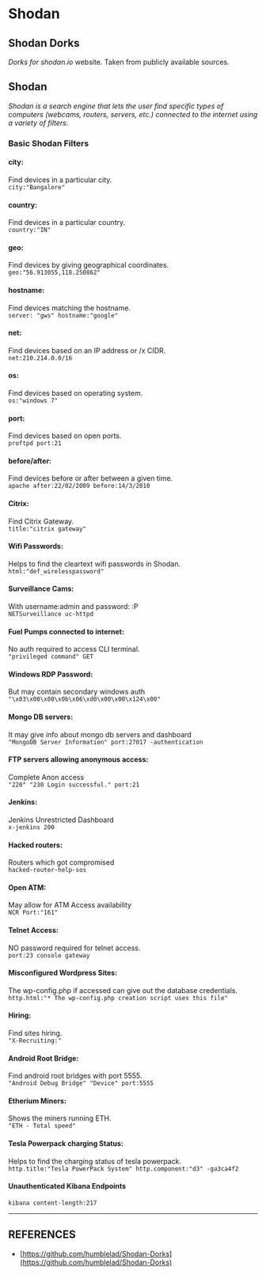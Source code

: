 # Shodan

## Shodan Dorks

_Dorks for shodan.io_ website. Taken from publicly available sources.

## Shodan

_Shodan is a search engine that lets the user find specific types of computers (webcams, routers, servers, etc.) connected to the internet using a variety of filters._

### Basic Shodan Filters

#### city:

Find devices in a particular city.\
`city:"Bangalore"`

#### country:

Find devices in a particular country.\
`country:"IN"`

#### geo:

Find devices by giving geographical coordinates.\
`geo:"56.913055,118.250862"`

#### hostname:

Find devices matching the hostname.\
`server: "gws" hostname:"google"`

#### net:

Find devices based on an IP address or /x CIDR.\
`net:210.214.0.0/16`

#### os:

Find devices based on operating system.\
`os:"windows 7"`

#### port:

Find devices based on open ports.\
`proftpd port:21`

#### before/after:

Find devices before or after between a given time.\
`apache after:22/02/2009 before:14/3/2010`

#### Citrix:

Find Citrix Gateway.\
`title:"citrix gateway"`

#### Wifi Passwords:

Helps to find the cleartext wifi passwords in Shodan.\
`html:"def_wirelesspassword"`

#### Surveillance Cams:

With username:admin and password: :P\
`NETSurveillance uc-httpd`

#### Fuel Pumps connected to internet:

No auth required to access CLI terminal.\
`"privileged command" GET`

#### Windows RDP Password:

But may contain secondary windows auth\
`"\x03\x00\x00\x0b\x06\xd0\x00\x00\x124\x00"`

#### Mongo DB servers:

It may give info about mongo db servers and dashboard\
`"MongoDB Server Information" port:27017 -authentication`

#### FTP servers allowing anonymous access:

Complete Anon access\
`"220" "230 Login successful." port:21`

#### Jenkins:

Jenkins Unrestricted Dashboard\
`x-jenkins 200`

#### Hacked routers:

Routers which got compromised\
`hacked-router-help-sos`

#### Open ATM:

May allow for ATM Access availability\
`NCR Port:"161"`

#### Telnet Access:

NO password required for telnet access.\
`port:23 console gateway`

#### Misconfigured Wordpress Sites:

The wp-config.php if accessed can give out the database credentials.\
`http.html:"* The wp-config.php creation script uses this file"`

#### Hiring:

Find sites hiring.\
`"X-Recruiting:"`

#### Android Root Bridge:

Find android root bridges with port 5555.\
`"Android Debug Bridge" "Device" port:5555`

#### Etherium Miners:

Shows the miners running ETH.\
`"ETH - Total speed"`

#### Tesla Powerpack charging Status:

Helps to find the charging status of tesla powerpack.\
`http.title:"Tesla PowerPack System" http.component:"d3" -ga3ca4f2`&#x20;

#### Unauthenticated Kibana Endpoints

```
kibana content-length:217
```



***

## REFERENCES

* [https://github.com/humblelad/Shodan-Dorks](https://github.com/humblelad/Shodan-Dorks)
